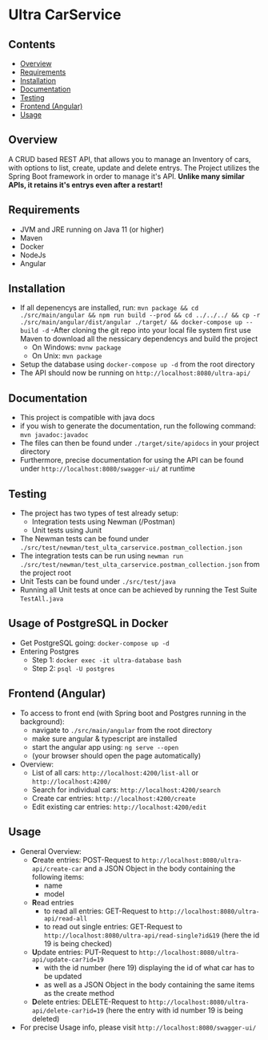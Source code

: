# Ultra CarService 

## Contents
- [Overview](#Overview)
- [Requirements](#Requirements)
- [Installation](#Installation)
- [Documentation](#Documentation)
- [Testing](#Testing)
- [Frontend (Angular)](#Frontend (Angular))
- [Usage](#Usage)

## Overview
A CRUD based REST API, that allows you to manage an Inventory of cars, with options to list, create, update and delete entrys. 
The Project utilizes the Spring Boot framework in order to manage it's API. **Unlike many similar APIs, it retains it's entrys even after a restart!**

## Requirements
- JVM and JRE running on Java 11 (or higher)
- Maven
- Docker
- NodeJs
- Angular

## Installation
- If all depenencys are installed, run: ``mvn package && cd ./src/main/angular && npm run build --prod && cd ../../../ && cp -r ./src/main/angular/dist/angular ./target/ && docker-compose up --build -d`` 
-After cloning the git repo into your local file system first use Maven to download all the nessicary dependencys and build the project
    - On Windows:   ``mvnw package``
    - On Unix:  ``mvn package`` 
- Setup the database using ``docker-compose up -d`` from the root directory
- The API should now be running on ``http://localhost:8080/ultra-api/``

## Documentation
- This project is compatible with java docs
- if you wish to generate the documentation, run the following command: ``mvn javadoc:javadoc``
- The files can then be found under ``./target/site/apidocs`` in your project directory
- Furthermore, precise documentation for using the API can be found under ``http://localhost:8080/swagger-ui/`` at runtime

## Testing
- The project has two types of test already setup: 
    - Integration tests using Newman (/Postman)
    - Unit tests using Junit
- The Newman tests can be found under ``./src/test/newman/test_ulta_carservice.postman_collection.json``
- The integration tests can be run using ``newman run ./src/test/newman/test_ulta_carservice.postman_collection.json`` from the project root
- Unit Tests can be found under ``./src/test/java``
- Running all Unit tests at once can be achieved by running the Test Suite ``TestAll.java``

## Usage of PostgreSQL in Docker
- Get PostgreSQL going: ``docker-compose up -d``
- Entering Postgres
    - Step 1: ``docker exec -it ultra-database bash``
    - Step 2: ``psql -U postgres``
    
## Frontend (Angular)
- To access to front end (with Spring boot and Postgres running in the background):
    - navigate to ``./src/main/angular`` from the root directory
    - make sure angular & typescript are installed 
    - start the angular app using: ``ng serve --open``
    - (your browser should open the page automatically)
- Overview:
    - List of all cars: ``http://localhost:4200/list-all`` or ``http://localhost:4200/``
    - Search for individual cars: ``http://localhost:4200/search``
    - Create car entries: ``http://localhost:4200/create``
    - Edit existing car entries: ``http://localhost:4200/edit``

## Usage
- General Overview:
    - **C**reate entries: POST-Request to ``http://localhost:8080/ultra-api/create-car`` and a JSON Object in the body containing the following items:
        - name
        - model
    - **R**ead entries
        - to read all entries: GET-Request to ``http://localhost:8080/ultra-api/read-all``
        - to read out single entries: GET-Request to ``http://localhost:8080/ultra-api/read-single?id&19`` (here the id 19 is being checked)
    - **U**pdate entries: PUT-Request to ``http://localhost:8080/ultra-api/update-car?id=19``
        - with the id number (here 19) displaying the id of what car has to be updated 
        - as well as a JSON Object in the body containing the same items as the create method
    - **D**elete entries: DELETE-Request to ``http://localhost:8080/ultra-api/delete-car?id=19`` (here the entry with id number 19 is being deleted)
- For precise Usage info, please visit ``http://localhost:8080/swagger-ui/``
